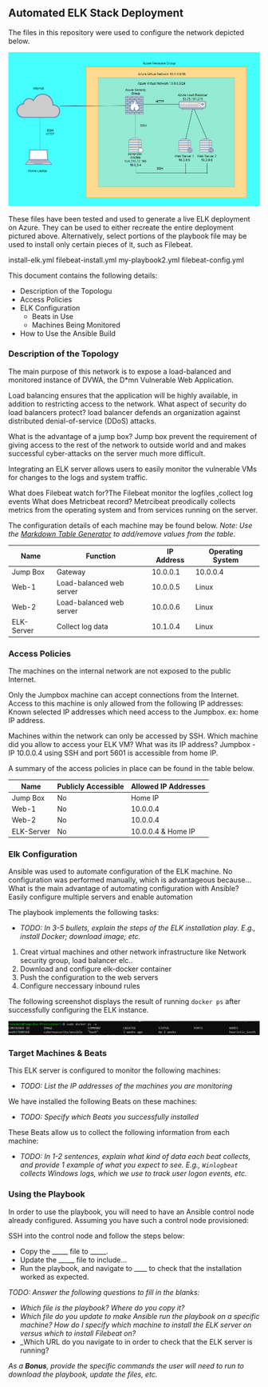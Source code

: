 ## Automated ELK Stack Deployment

The files in this repository were used to configure the network depicted below.

![Link Name](Images/Final-Network-Diagram.png)

These files have been tested and used to generate a live ELK deployment on Azure. They can be used to either recreate the entire deployment pictured above. Alternatively, select portions of the playbook file may be used to install only certain pieces of it, such as Filebeat.

  install-elk.yml
  filebeat-install.yml
  my-playbook2.yml
  filebeat-config.yml

This document contains the following details:
- Description of the Topologu
- Access Policies
- ELK Configuration
  - Beats in Use
  - Machines Being Monitored
- How to Use the Ansible Build


### Description of the Topology

The main purpose of this network is to expose a load-balanced and monitored instance of DVWA, the D*mn Vulnerable Web Application.

Load balancing ensures that the application will be highly available, in addition to restricting access to the network.
  What aspect of security do load balancers protect? 
  load balancer defends an organization against distributed denial-of-service (DDoS) attacks.
  
  What is the advantage of a jump box?
  Jump box prevent the requirement of giving access to the rest of the network to outside world and and makes successful cyber-attacks on the server much more difficult.
  
Integrating an ELK server allows users to easily monitor the vulnerable VMs for changes to the logs and system traffic.

 What does Filebeat watch for?The Filebeat monitor the logfiles ,collect log events 
 What does Metricbeat record? Metrcibeat preodically collects metrics from the operating system and from services running on the server.

The configuration details of each machine may be found below.
_Note: Use the [Markdown Table Generator](http://www.tablesgenerator.com/markdown_tables) to add/remove values from the table_.

| Name      | Function                 | IP Address | Operating System |
|---------- |--------------------------|------------|------------------|
| Jump Box  | Gateway  | 10.0.0.1      | 10.0.0.4   | Linux            |
| Web-1     |Load-balanced web server  | 10.0.0.5   | Linux            |
| Web-2     |Load-balanced web server  | 10.0.0.6   | Linux            |
| ELK-Server|Collect log data          | 10.1.0.4   | Linux            |                  |

### Access Policies

The machines on the internal network are not exposed to the public Internet. 

Only the Jumpbox machine can accept connections from the Internet. Access to this machine is only allowed from the following IP addresses:
 Known selected IP addresses which need access to the Jumpbox. ex: home IP address.

Machines within the network can only be accessed by SSH.
 Which machine did you allow to access your ELK VM? What was its IP address? Jumpbox -IP 10.0.0.4 using SSH and port 5601 is accessible from home IP.

A summary of the access policies in place can be found in the table below.

| Name      | Publicly Accessible | Allowed IP Addresses |
|---------- |---------------------|----------------------|
| Jump Box  | No                  | Home IP              |
| Web-1     | No                  | 10.0.0.4             |
| Web-2     | No                  | 10.0.0.4             |
| ELK-Server| No                  | 10.0.0.4 & Home IP   |

### Elk Configuration

Ansible was used to automate configuration of the ELK machine. No configuration was performed manually, which is advantageous because...
What is the main advantage of automating configuration with Ansible?
  Easily configure multiple servers and enable automation

The playbook implements the following tasks:
- _TODO: In 3-5 bullets, explain the steps of the ELK installation play. E.g., install Docker; download image; etc._
1. Creat virtual machines and other network infrastructure like Network security group, load balancer elc..
2. Download and configure elk-docker container
3. Push the configuration to the web servers
4. Configure neccessary inbound rules


The following screenshot displays the result of running `docker ps` after successfully configuring the ELK instance.

![TODO: Update the path with the name of your screenshot of docker ps output](Images/docker_ps_output.png)

### Target Machines & Beats
This ELK server is configured to monitor the following machines:
- _TODO: List the IP addresses of the machines you are monitoring_

We have installed the following Beats on these machines:
- _TODO: Specify which Beats you successfully installed_

These Beats allow us to collect the following information from each machine:
- _TODO: In 1-2 sentences, explain what kind of data each beat collects, and provide 1 example of what you expect to see. E.g., `Winlogbeat` collects Windows logs, which we use to track user logon events, etc._

### Using the Playbook
In order to use the playbook, you will need to have an Ansible control node already configured. Assuming you have such a control node provisioned: 

SSH into the control node and follow the steps below:
- Copy the _____ file to _____.
- Update the _____ file to include...
- Run the playbook, and navigate to ____ to check that the installation worked as expected.

_TODO: Answer the following questions to fill in the blanks:_
- _Which file is the playbook? Where do you copy it?_
- _Which file do you update to make Ansible run the playbook on a specific machine? How do I specify which machine to install the ELK server on versus which to install Filebeat on?_
- _Which URL do you navigate to in order to check that the ELK server is running?

_As a **Bonus**, provide the specific commands the user will need to run to download the playbook, update the files, etc._
